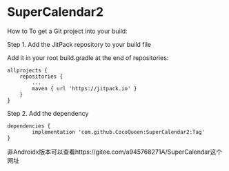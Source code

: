 # SuperCalendar2
How to
To get a Git project into your build:

Step 1. Add the JitPack repository to your build file

Add it in your root build.gradle at the end of repositories:

	allprojects {
		repositories {
			...
			maven { url 'https://jitpack.io' }
		}
	}
Step 2. Add the dependency

	dependencies {
	        implementation 'com.github.CocoQueen:SuperCalendar2:Tag'
	}


非Androidx版本可以查看https://gitee.com/a945768271A/SuperCalendar这个网址
